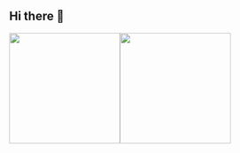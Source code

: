 ## Hi there 👋

<div style="display:flex;align-items:center;">
  <a href="https://github.com/anuraghazra/github-readme-stats">
  <img height=200 align="center" src="https://github-readme-stats.vercel.app/api?username=antaresrvish&theme=transparent" />
</a>
<a style="" href="https://github.com/anuraghazra/convoychat">
  <img height=200 align="center" src="https://github-readme-stats.vercel.app/api/top-langs?username=antaresrvish&layout=compact&langs_count=8&card_width=320&theme=transparent" />
</a>
</div>

